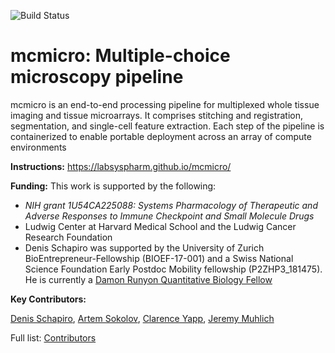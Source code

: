![Build Status](https://github.com/labsyspharm/mcmicro/actions/workflows/ci.yml/badge.svg)

# mcmicro: Multiple-choice microscopy pipeline

mcmicro is an end-to-end processing pipeline for multiplexed whole tissue imaging and tissue microarrays. It comprises stitching and registration, segmentation, and single-cell feature extraction. Each step of the pipeline is containerized to enable portable deployment across an array of compute environments

**Instructions:** https://labsyspharm.github.io/mcmicro/

**Funding:** This work is supported by the following:

* *NIH grant 1U54CA225088: Systems Pharmacology of Therapeutic and Adverse Responses to Immune Checkpoint and Small Molecule Drugs* 
* Ludwig Center at Harvard Medical School and the Ludwig Cancer Research Foundation
* Denis Schapiro was supported by the University of Zurich BioEntrepreneur-Fellowship (BIOEF-17-001) and a Swiss National Science Foundation Early Postdoc Mobility fellowship (P2ZHP3_181475). He is currently a [Damon Runyon Quantitative Biology Fellow](https://www.damonrunyon.org/news/entries/5551/Damon%20Runyon%20Cancer%20Research%20Foundation%20awards%20new%20Quantitative%20Biology%20Fellowships)

**Key Contributors:**

[Denis Schapiro](https://github.com/DenisSch), [Artem Sokolov](https://github.com/ArtemSokolov), [Clarence Yapp](https://github.com/clarenceyapp), [Jeremy Muhlich](https://github.com/jmuhlich)

Full list: [Contributors](https://github.com/labsyspharm/mcmicro/blob/DenisSch-CODEOFCONDUCT/docs/_includes/contributors.md)
